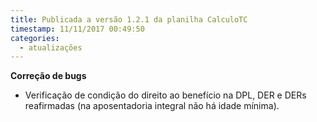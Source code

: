 ```yaml
---
title: Publicada a versão 1.2.1 da planilha CalculoTC
timestamp: 11/11/2017 00:49:50
categories:
  - atualizações
---
```


**Correção de bugs**
+ Verificação de condição do direito ao benefício na DPL, DER e DERs reafirmadas (na aposentadoria integral não há idade mínima).